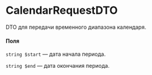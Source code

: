 # CalendarRequestDTO

DTO для передачи временного диапазона календаря.

#### Поля

`string $start` — дата начала периода.

`string $end` — дата окончания периода.

